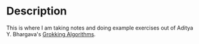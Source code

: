 # Description

This is where I am taking notes and doing example exercises out of Aditya Y. Bhargava's [Grokking Algorithms](https://books.google.com/books/about/Grokking_Algorithms.html?id=yzkzEAAAQBAJ&source=kp_book_description). 
